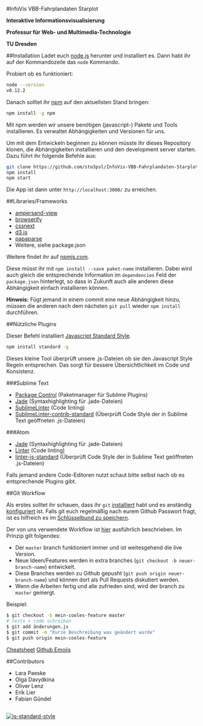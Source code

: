 #InfoVis VBB-Fahrplandaten Starplot

**Interaktive Informationsvisualisierung**

**Professur für Web- und Multimedia-Technologie**

**TU Dresden**

##Installation
Ladet euch [node.js](http://nodejs.org) herunter und installiert es.
Dann habt ihr auf der Kommandozeile das `node` Kommando.

Probiert ob es funktioniert:

```bash
node --version
v0.12.2
```

Danach solltet ihr [npm](http://npmjs.org) auf den aktuellsten Stand bringen:

```bash
npm install -g npm
```

Mit npm werden wir unsere benötigen (javascript-) Pakete und Tools installieren. Es verwaltet Abhängigkeiten und Versionen für uns.

Um mit dem Entwickeln beginnen zu können müsste ihr dieses Repository klonen, die Abhängigkeiten
installieren und den development server starten.
Dazu führt ihr folgende Befehle aus:

```bash
git clone https://github.com/sto3psl/InfoVis-VBB-Fahrplandaten-Starplot.git
npm install
npm start
```

Die App ist dann unter `http://localhost:3000/` zu erreichen.

##Libraries/Frameworks

* [ampersand-view](http://ampersandjs.com/docs#ampersand-view)
* [browserify](http://browserify.org)
* [cssnext](https://cssnext.github.io)
* [d3.js](http://d3js.org)
* [papaparse](http://papaparse.com)
* Weitere, siehe package.json

Weitere findet ihr auf [npmjs.com](https://npmjs.com).

Diese müsst ihr mit `npm install --save paket-name` installieren. Dabei wird auch gleich die entsprechende Information im `dependencies` Feld der `package.json` hinterlegt, so dass in Zukunft auch alle anderen diese Abhängigkeit einfach installieren können.

__Hinweis:__ Fügt jemand in einem commit eine neue Abhängigkeit hinzu, müssen die anderen nach dem nächsten `git pull` wieder `npm install` durchführen.


##Nützliche Plugins

Dieser Befehl installiert [Javascript Standard Style](https://github.com/feross/standard). 

```bash
npm install standard -g
```

Dieses kleine Tool überprüft unsere .js-Dateien ob sie den Javascript Style Regeln entsprechen. Das sorgt für bessere Übersichtlichkeit im Code und Konsistenz.

###Sublime Text

* [Package Control](https://packagecontrol.io) (Paketmanager für Sublime Plugins)
* [Jade](https://packagecontrol.io/packages/Jade) (Syntaxhighlighting für .jade-Dateien)
* [SublimeLinter](https://packagecontrol.io/packages/SublimeLinter) (Code linting)
* [SublimeLinter-contrib-standard](https://packagecontrol.io/packages/SublimeLinter-contrib-standard) (Überprüft Code Style der in Sublime Text geöffneten .js-Dateien)

###Atom

* [Jade](https://atom.io/packages/atom-jade) (Syntaxhighlighting für .jade-Dateien)
* [Linter](https://atom.io/packages/linter) (Code linting)
* [linter-js-standard](https://atom.io/packages/linter-js-standard) (Überprüft Code Style der in Sublime Text geöffneten .js-Dateien)

Falls jemand andere Code-Editoren nutzt schaut bitte selbst nach ob es entsprechende Plugins gibt.

##Git Workflow

Als erstes solltet ihr schauen, dass ihr `git` [installiert](http://git-scm.com/downloads) habt und es anständig [konfiguriert](https://help.github.com/articles/set-up-git/) ist. Falls git euch regelmäßig nach eurem Github Passwort fragt, ist es hilfreich es im [Schlüsselbund zu speichern](https://help.github.com/articles/caching-your-github-password-in-git/).

Der von uns verwendete Workflow ist [hier](https://guides.github.com/introduction/flow/) ausführlich beschrieben. Im Prinzip gilt folgendes:

* Der `master` branch funktioniert immer und ist weitesgehend die live Version.
* Neue Ideen/Features werden in extra branches (`git checkout -b neuer-branch-name`) entwickelt.
* Diese Branches werden zu Github gepusht (`git push origin neuer-branch-name`) und können dort als Pull Requests diskutiert werden.
* Wenn die Arbeiten fertig und alle zufrieden sind, wird der branch zu `master` gemergt.

Beispiel:

```bash
$ git checkout -b mein-cooles-feature master
# tests + code schreiben
$ git add änderungen.js
$ git commit -m "Kurze Beschreibung was geändert wurde"
$ git push origin mein-cooles-feature
```

[Cheatsheet](https://training.github.com/kit/downloads/github-git-cheat-sheet.pdf)
[Github Emojis](http://www.emoji-cheat-sheet.com/) 

##Contributors

* Lara Paeske
* Olga Davydkina
* Oliver Lenz
* Erik Lier
* Fabian Gündel

## 

[![js-standard-style](https://cdn.rawgit.com/feross/standard/master/badge.svg)](https://github.com/feross/standard)
